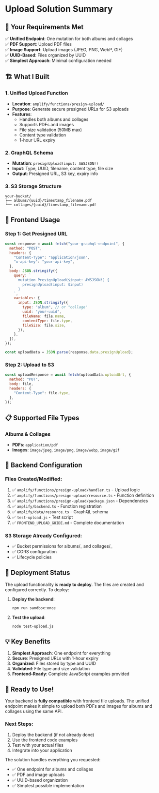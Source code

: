 # Upload Solution Summary

## 🎯 Your Requirements Met

✅ **Unified Endpoint**: One mutation for both albums and collages  
✅ **PDF Support**: Upload PDF files  
✅ **Image Support**: Upload images (JPEG, PNG, WebP, GIF)  
✅ **UUID-Based**: Files organized by UUID  
✅ **Simplest Approach**: Minimal configuration needed

## 🏗️ What I Built

### 1. **Unified Upload Function**

- **Location**: `amplify/functions/presign-upload/`
- **Purpose**: Generate secure presigned URLs for S3 uploads
- **Features**:
  - Handles both albums and collages
  - Supports PDFs and images
  - File size validation (50MB max)
  - Content type validation
  - 1-hour URL expiry

### 2. **GraphQL Schema**

- **Mutation**: `presignUpload(input: AWSJSON!)`
- **Input**: Type, UUID, filename, content type, file size
- **Output**: Presigned URL, S3 key, expiry info

### 3. **S3 Storage Structure**

```
your-bucket/
├── albums/{uuid}/timestamp_filename.pdf
└── collages/{uuid}/timestamp_filename.pdf
```

## 🚀 Frontend Usage

### Step 1: Get Presigned URL

```javascript
const response = await fetch("your-graphql-endpoint", {
  method: "POST",
  headers: {
    "Content-Type": "application/json",
    "x-api-key": "your-api-key",
  },
  body: JSON.stringify({
    query: `
      mutation PresignUpload($input: AWSJSON!) {
        presignUpload(input: $input)
      }
    `,
    variables: {
      input: JSON.stringify({
        type: "album", // or "collage"
        uuid: "your-uuid",
        fileName: file.name,
        contentType: file.type,
        fileSize: file.size,
      }),
    },
  }),
});

const uploadData = JSON.parse(response.data.presignUpload);
```

### Step 2: Upload to S3

```javascript
const uploadResponse = await fetch(uploadData.uploadUrl, {
  method: "PUT",
  body: file,
  headers: {
    "Content-Type": file.type,
  },
});
```

## 📋 Supported File Types

### Albums & Collages

- **PDFs**: `application/pdf`
- **Images**: `image/jpeg`, `image/png`, `image/webp`, `image/gif`

## 🔧 Backend Configuration

### Files Created/Modified:

1. ✅ `amplify/functions/presign-upload/handler.ts` - Upload logic
2. ✅ `amplify/functions/presign-upload/resource.ts` - Function definition
3. ✅ `amplify/functions/presign-upload/package.json` - Dependencies
4. ✅ `amplify/backend.ts` - Function registration
5. ✅ `amplify/data/resource.ts` - GraphQL schema
6. ✅ `test-upload.js` - Test script
7. ✅ `FRONTEND_UPLOAD_GUIDE.md` - Complete documentation

### S3 Storage Already Configured:

- ✅ Bucket permissions for albums/_ and collages/_
- ✅ CORS configuration
- ✅ Lifecycle policies

## 🚧 Deployment Status

The upload functionality is **ready to deploy**. The files are created and configured correctly. To deploy:

1. **Deploy the backend**:

   ```bash
   npm run sandbox:once
   ```

2. **Test the upload**:
   ```bash
   node test-upload.js
   ```

## 💡 Key Benefits

1. **Simplest Approach**: One endpoint for everything
2. **Secure**: Presigned URLs with 1-hour expiry
3. **Organized**: Files stored by type and UUID
4. **Validated**: File type and size validation
5. **Frontend-Ready**: Complete JavaScript examples provided

## 🎉 Ready to Use!

Your backend is **fully compatible** with frontend file uploads. The unified endpoint makes it simple to upload both PDFs and images for albums and collages using the same API.

### Next Steps:

1. Deploy the backend (if not already done)
2. Use the frontend code examples
3. Test with your actual files
4. Integrate into your application

The solution handles everything you requested:

- ✅ One endpoint for albums and collages
- ✅ PDF and image uploads
- ✅ UUID-based organization
- ✅ Simplest possible implementation
